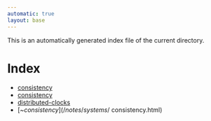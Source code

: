 ```yaml
---
automatic: true
layout: base
---
```


This is an automatically generated index file of the current directory.

# Index
- [consistency](/notes/systems/consistency.html)
- [consistency](/notes/systems/consistency.html)
- [distributed-clocks](/notes/systems/distributed-clocks.html)
- [~$consistency](/notes/systems/~$consistency.html)
